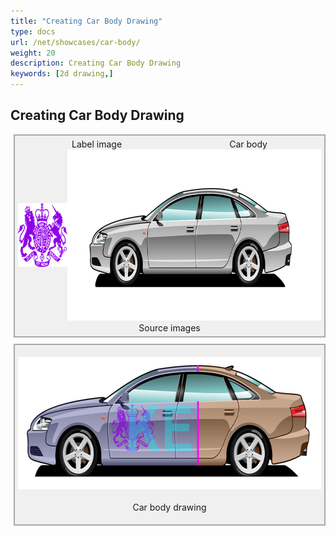```yaml
---
title: "Creating Car Body Drawing"
type: docs
url: /net/showcases/car-body/
weight: 20
description: Creating Car Body Drawing
keywords: [2d drawing,]
---
```


## Creating Car Body Drawing

<style>
   .frame {
    border: 2px solid darkgray;
    padding: 5px;
    margin: 10px 0 5px 5px;
    background: #f0f0f0;
    align-items: center;
   }
   .marginauto {
    margin: 10px auto 20px;
    display: block;
   }
   .frame figcaption {
    margin: 0 auto;
    display: flex;
    flex-direction: row;
    justify-content: center;
   }
   .container {
    display: flex;
    flex-direction: row;
    align-items: center;
    justify-content: space-around;
   }
</style>

<figure class="frame">
<div class="container">
    <div>
        <figcaption>Label image</figcaption>
    </div>
    <div>
        <figcaption>Car body</figcaption>
    </div>
</div>
<div class="container">
    <div>
        <img src="./brit-01.png" alt="Label on image" width="125" height="102"/>
    </div>
    <div>
        <img src="./carbody-sedan-04.png" alt="Car body image" width="640" height="274"/>
    </div>
</div>
<figcaption>Source images</figcaption>
</figure>


<figure class="frame"><p>
    <img class="marginauto" src="./sample_CarBody.png" alt="Car body drawing" width="640" height="212"/>
<figcaption>Car body drawing</figcaption>
</p></figure>
